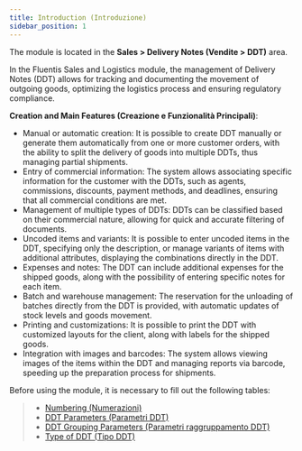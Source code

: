 ```yaml
---
title: Introduction (Introduzione)
sidebar_position: 1
---
```


The module is located in the **Sales > Delivery Notes (Vendite > DDT)** area.

In the Fluentis Sales and Logistics module, the management of Delivery Notes (DDT) allows for tracking and documenting the movement of outgoing goods, optimizing the logistics process and ensuring regulatory compliance. 

**Creation and Main Features (Creazione e Funzionalità Principali)**:
- Manual or automatic creation: It is possible to create DDT manually or generate them automatically from one or more customer orders, with the ability to split the delivery of goods into multiple DDTs, thus managing partial shipments.
- Entry of commercial information: The system allows associating specific information for the customer with the DDTs, such as agents, commissions, discounts, payment methods, and deadlines, ensuring that all commercial conditions are met.
- Management of multiple types of DDTs: DDTs can be classified based on their commercial nature, allowing for quick and accurate filtering of documents.
- Uncoded items and variants: It is possible to enter uncoded items in the DDT, specifying only the description, or manage variants of items with additional attributes, displaying the combinations directly in the DDT.
- Expenses and notes: The DDT can include additional expenses for the shipped goods, along with the possibility of entering specific notes for each item.
- Batch and warehouse management: The reservation for the unloading of batches directly from the DDT is provided, with automatic updates of stock levels and goods movement.
- Printing and customizations: It is possible to print the DDT with customized layouts for the client, along with labels for the shipped goods.
- Integration with images and barcodes: The system allows viewing images of the items within the DDT and managing reports via barcode, speeding up the preparation process for shipments.

Before using the module, it is necessary to fill out the following tables:     
> - [Numbering (Numerazioni)](/docs/configurations/tables/fluentis-numerations)    
> - [DDT Parameters (Parametri DDT)](/docs/configurations/parameters/sales/dn-parameters)
> - [DDT Grouping Parameters (Parametri raggruppamento DDT)](/docs/configurations/parameters/sales/dn-grouping)
> - [Type of DDT (Tipo DDT)](/docs/configurations/tables/sales/delivery-notes-type)